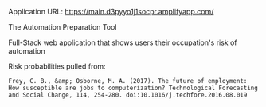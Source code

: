 Application URL: https://main.d3pyyo1j1socpr.amplifyapp.com/

The Automation Preparation Tool

Full-Stack web application that shows users their occupation's risk of automation

Risk probabilities pulled from:

    Frey, C. B., &amp; Osborne, M. A. (2017). The future of employment: How susceptible are jobs to computerization? Technological Forecasting and Social Change, 114, 254-280. doi:10.1016/j.techfore.2016.08.019





